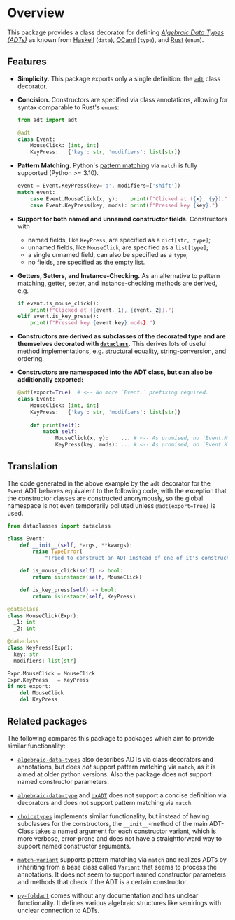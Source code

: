 # Overview

This package provides a class decorator for defining
*[Algebraic Data Types (ADTs)](https://en.wikipedia.org/wiki/Algebraic_data_type)* as known from
[Haskell](https://wiki.haskell.org/Algebraic_data_type) (`data`),
[OCaml](https://cs3110.github.io/textbook/chapters/data/algebraic_data_types.html) (`type`), and
[Rust](https://doc.rust-lang.org/book/ch06-01-defining-an-enum.html) (`enum`).

## Features

- **Simplicity.** This package exports only a single definition: the
  [`adt`](../reference/#adt.adt) class decorator.

- **Concision.** Constructors are specified via class annotations,
  allowing for syntax comparable to Rust's `enum`s:
  ```python
  from adt import adt

  @adt
  class Event:
      MouseClick: [int, int]
      KeyPress:   {'key': str, 'modifiers': list[str]}
  ```

- **Pattern Matching.** Python's [pattern matching](https://peps.python.org/pep-0636/) via `match` is fully supported (Python >= 3.10).
  ```python
  event = Event.KeyPress(key='a', modifiers=['shift'])
  match event:
      case Event.MouseClick(x, y):    print(f"Clicked at ({x}, {y}).")
      case Event.KeyPress(key, mods): print(f"Pressed key {key}.")
  ```

-   **Support for both named and unnamed constructor fields.** Constructors with

    - named fields, like `KeyPress`, are specified as a `dict[str, type]`;
    - unnamed fields, like `MouseClick`,  are specified as a `list[type]`;
    - a single unnamed field, can also be specified as a `type`;
    - no fields, are specified as the empty list.

- **Getters, Setters, and Instance-Checking.** As an alternative to pattern matching, getter,
  setter, and instance-checking methods are derived, e.g.
  ```python
  if event.is_mouse_click():
      print(f"Clicked at ({event._1}, {event._2}).")
  elif event.is_key_press():
      print(f"Pressed key {event.key}.mods}.")
  ```

- **Constructors are derived as subclasses of the decorated type and
   are themselves decorated with
   [`dataclass`](https://docs.python.org/3/library/dataclasses.html).**
  This derives lots of useful method implementations, e.g. structural
  equality, string-conversion, and ordering.

- **Constructors are namespaced into the ADT class, but can also be additionally exported:**
  ```python
  @adt(export=True)  # <-- No more `Event.` prefixing required.
  class Event:
      MouseClick: [int, int]
      KeyPress:   {'key': str, 'modifiers': list[str]}
      
      def print(self):
          match self:
              MouseClick(x, y):    ... # <-- As promised, no `Event.MouseClick`!
              KeyPress(key, mods): ... # <-- As promised, no `Event.KeyPress`!
  ```


## Translation

The code generated in the above example by the `adt` decorator for the
`Event` ADT behaves equivalent to the following code, with the
exception that the constructor classes are constructed anonymously, so
the global namespace is not even temporarily polluted unless
`@adt(export=True)` is used.

```python
from dataclasses import dataclass

class Event:
    def __init__(self, *args, **kwargs):
        raise TypeError(
            "Tried to construct an ADT instead of one of it's constructors.")

    def is_mouse_click(self) -> bool:
        return isinstance(self, MouseClick)

    def is_key_press(self) -> bool:
        return isinstance(self, KeyPress)

@dataclass
class MouseClick(Expr):
  _1: int
  _2: int

@dataclass
class KeyPress(Expr):
  key: str
  modifiers: list[str]

Expr.MouseClick = MouseClick
Expr.KeyPress   = KeyPress
if not export:
    del MouseClick
    del KeyPress
```

## Related packages

The following compares this package to packages which aim to provide similar functionality:

- [`algebraic-data-types`](https://pypi.org/project/algebraic-data-types/)
  also describes ADTs via class decorators and
  annotations, but does *not* support pattern matching via `match`, as it is aimed
  at older python versions. Also the package does not support named
  constructor parameters.

- [`algebraic-data-type`](https://pypi.org/project/algebraic-data-type/) and
  [`UxADT`](https://pypi.org/project/UxADT/)
  does not support a concise definition via decorators and does not
  support pattern matching via `match`.

- [`choicetypes`](https://pypi.org/project/choicetypes/) implements
  similar functionality, but instead of having subclasses for the constructors,
  the `__init__`-method of the main ADT-Class takes a named argument
  for each constructor variant, which is more verbose, error-prone and
  does not have a straightforward way to support named constructor arguments.

- [`match-variant`](https://pypi.org/project/match-variant/) supports
  pattern matching via `match` and realizes ADTs by inheriting from a
  base class called `Variant` that seems to process the annotations.
  It does not seem to support named constructor parameters and
  methods that check if the ADT is a certain constructor.

- [`py-foldadt`](https://pypi.org/project/py-foldadt/) comes without
  any documentation and has unclear functionality. It defines various
  algebraic structures like semirings with unclear connection to ADTs.
